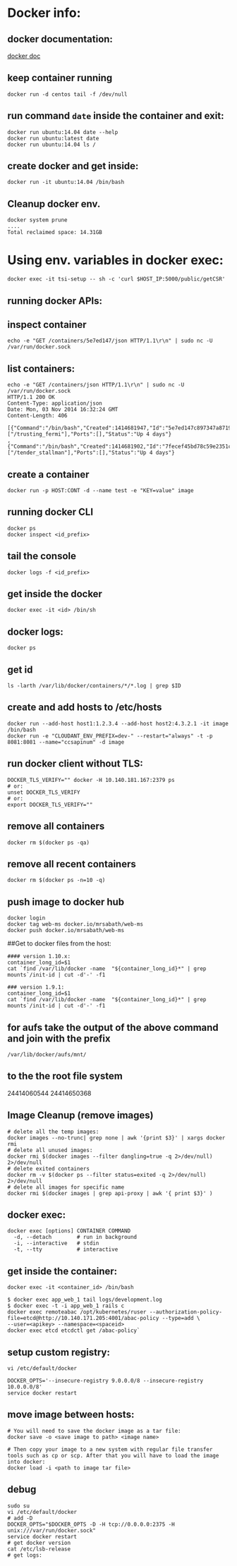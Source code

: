 # Docker info:

## docker documentation:
[docker doc](https://docs.docker.com/reference/api/docker_remote_api_v1.15/#inspect-a-container)

## keep container running
```
docker run -d centos tail -f /dev/null
```

## run command `date` inside the container and exit:
```
docker run ubuntu:14.04 date --help
docker run ubuntu:latest date
docker run ubuntu:14.04 ls /
```

## create docker and get inside:
```
docker run -it ubuntu:14.04 /bin/bash
```

## Cleanup docker env.

```
docker system prune
....
Total reclaimed space: 14.31GB
```

# Using env. variables in docker exec:
```
docker exec -it tsi-setup -- sh -c 'curl $HOST_IP:5000/public/getCSR'
```

## running docker APIs:
## inspect container
```
echo -e "GET /containers/5e7ed147/json HTTP/1.1\r\n" | sudo nc -U /var/run/docker.sock
```

## list containers:
```
echo -e "GET /containers/json HTTP/1.1\r\n" | sudo nc -U /var/run/docker.sock
HTTP/1.1 200 OK
Content-Type: application/json
Date: Mon, 03 Nov 2014 16:32:24 GMT
Content-Length: 406

[{"Command":"/bin/bash","Created":1414681947,"Id":"5e7ed147c897347a871941297aa1953d1ac30fc73274c5e8bcae259774fdbd45","Image":"ubuntu:latest","Names":["/trusting_fermi"],"Ports":[],"Status":"Up 4 days"}
,{"Command":"/bin/bash","Created":1414681902,"Id":"7fecef45bd78c59e2351c9669c8d0525cbc08711419377a93b869a65a0c42cb9","Image":"ubuntu:latest","Names":["/tender_stallman"],"Ports":[],"Status":"Up 4 days"}
```

## create a container
```
docker run -p HOST:CONT -d --name test -e "KEY=value" image
```

## running docker CLI
```
docker ps
docker inspect <id_prefix>
```

## tail the console
```
docker logs -f <id_prefix>
```

## get inside the docker
```
docker exec -it <id> /bin/sh
```

## docker logs:
```
docker ps
```
## get id
```
ls -larth /var/lib/docker/containers/*/*.log | grep $ID
```

## create and add hosts to /etc/hosts
```
docker run --add-host host1:1.2.3.4 --add-host host2:4.3.2.1 -it image  /bin/bash
docker run -e "CLOUDANT_ENV_PREFIX=dev-" --restart="always" -t -p 8081:8081 --name="ccsapinum" -d image
```

## run docker client without TLS:
```
DOCKER_TLS_VERIFY="" docker -H 10.140.181.167:2379 ps
# or:
unset DOCKER_TLS_VERIFY
# or:
export DOCKER_TLS_VERIFY=""
```

## remove all containers
```
docker rm $(docker ps -qa)
```
## remove all recent containers
```
docker rm $(docker ps -n=10 -q)
```

## push image to docker hub
```
docker login
docker tag web-ms docker.io/mrsabath/web-ms
docker push docker.io/mrsabath/web-ms
```

##Get to docker files from the host:
```
#### version 1.10.x:
container_long_id=$1
cat `find /var/lib/docker -name  "${container_long_id}*" | grep mounts`/init-id | cut -d'-' -f1

### version 1.9.1:
container_long_id=$1
cat `find /var/lib/docker -name  "${container_long_id}*" | grep mounts`/init-id | cut -d'-' -f1​
```
## for aufs  take the output of the above command and join with the prefix
```
/var/lib/docker/aufs/mnt/
```
## to the the root file system
24414060544
24414650368

## Image Cleanup (remove images)
```
# delete all the temp images:
docker images --no-trunc| grep none | awk '{print $3}' | xargs docker rmi
# delete all unused images:
docker rmi $(docker images --filter dangling=true -q 2>/dev/null) 2>/dev/null
# delete exited containers
docker rm -v $(docker ps --filter status=exited -q 2>/dev/null) 2>/dev/null
# delete all images for specific name
docker rmi $(docker images | grep api-proxy | awk '{ print $3}' )
```


## docker exec:
```
docker exec [options] CONTAINER COMMAND
  -d, --detach        # run in background
  -i, --interactive   # stdin
  -t, --tty           # interactive
```
## get inside the container:
```
docker exec -it <container_id> /bin/bash
```

```
$ docker exec app_web_1 tail logs/development.log
$ docker exec -t -i app_web_1 rails c
docker exec remoteabac /opt/kubernetes/ruser --authorization-policy-file=etcd@http://10.140.171.205:4001/abac-policy --type=add \
--user=<apikey> --namespace=<spaceid>
docker exec etcd etcdctl get /abac-policy`
```

## setup custom registry:
```
vi /etc/default/docker

DOCKER_OPTS='--insecure-registry 9.0.0.0/8 --insecure-registry 10.0.0.0/8'
service docker restart
```
## move image between hosts:
```
# You will need to save the docker image as a tar file:
docker save -o <save image to path> <image name>

# Then copy your image to a new system with regular file transfer tools such as cp or scp. After that you will have to load the image into docker:
docker load -i <path to image tar file>
```

## debug
```
sudo su
vi /etc/default/docker
# add -D
DOCKER_OPTS="$DOCKER_OPTS -D -H tcp://0.0.0.0:2375 -H unix:///var/run/docker.sock"
service docker restart
# get docker version
cat /etc/lsb-release
# get logs:
```
